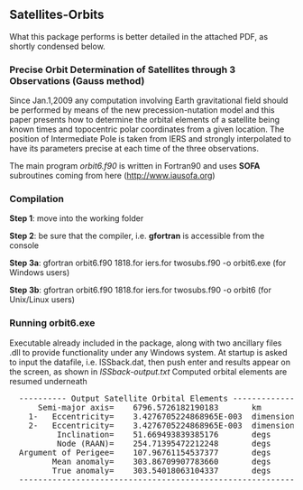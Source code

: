 ## Satellites-Orbits
What this package performs is better detailed in the attached PDF, as shortly condensed below.

### Precise Orbit Determination of Satellites through 3 Observations (Gauss method) 
Since Jan.1,2009 any computation involving Earth gravitational field should be performed by means of the new precession-nutation model and this paper presents how to determine the orbital elements of a satellite being known times and topocentric polar coordinates from a given location. The position of Intermediate Pole is taken from 
IERS and strongly interpolated to have its parameters precise at each time of the three observations. 

The main program <i>orbit6.f90</i> is written in Fortran90 and uses  <b>SOFA</b> subroutines coming from here (http://www.iausofa.org)

### Compilation
**Step 1**: move into the working folder

**Step 2**: be sure that the compiler, i.e. <b>gfortran</b> is accessible from the console

**Step 3a**: gfortran orbit6.f90 1818.for iers.for twosubs.f90 -o orbit6.exe  (for Windows users)

**Step 3b**: gfortran orbit6.f90 1818.for iers.for twosubs.f90 -o orbit6      (for Unix/Linux users)

### Running orbit6.exe
Executable already included in the package, along with two ancillary files .dll to provide functionality under any Windows system.
At startup is asked to input the datafile, i.e. ISSback.dat, then push enter and results appear on the screen, as shown in <i>ISSback-output.txt</i>
Computed orbital elements are resumed underneath
<PRE>
  ---------- Output Satellite Orbital Elements ---------------------------
      Semi-major axis=    6796.5726182190183       km
    1-   Eccentricity=    3.4276705224868965E-003  dimensionless
    2-   Eccentricity=    3.4276705224868965E-003  dimensionless
          Inclination=    51.669493839385176       degs
          Node (RAAN)=    254.71395472212248       degs
  Argument of Perigee=    107.96761154537377       degs
         Mean anomaly=    303.86709907783660       degs
         True anomaly=    303.54018063104337       degs
  ------------------------------------------------------------------------
</PRE>
